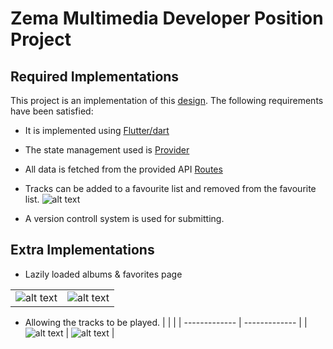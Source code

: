 # Zema Multimedia Developer Position Project

## Required  Implementations

This project is an implementation of this [design](https://www.figma.com/file/XNLG9Xi4bmVXIMI2d4zsyy/Zema-Multimedia-flutter-test-design?node-id=1-303&t=58qQv4XY3PFm6t82-0).
The following requirements have been satisfied:
- It is implemented using [Flutter/dart](https://flutter.dev/)
- The state management used is [Provider](https://pub.dev/packages/provider)
- All data is fetched from the provided API [Routes](https://exam.calmgrass-743c6f7f.francecentral.azurecontainerapps.io/swagger)
- Tracks can be added to a favourite list and removed from the favourite list.
![alt text](./images/Screenshot_20230312-212239.jpg)

- A version controll system is used for submitting.
## Extra  Implementations
- Lazily loaded albums & favorites page 

|   |  |
| ------------- | ------------- |
| ![alt text](./images/Screenshot_20230312-212230.jpg)  | ![alt text](./images/Screenshot_20230312-212332.jpg)  |
- Allowing the tracks to be played.
|   |  |
| ------------- | ------------- |
| ![alt text](./images/Screenshot_20230312-212247.jpg)  | ![alt text](./images/Screenshot_20230312-212306.jpg)  |




